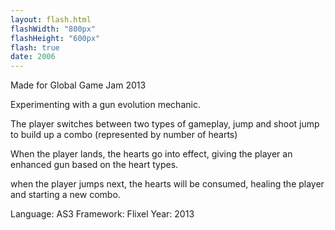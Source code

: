 ```yaml
---
layout: flash.html
flashWidth: "800px"
flashHeight: "600px"
flash: true
date: 2006
---
```


Made for Global Game Jam 2013

Experimenting with a gun evolution mechanic.

The player switches between two types of gameplay, jump and shoot
jump to build up a combo (represented by number of hearts)

When the player lands, the hearts go into effect, giving the player an enhanced gun based on the heart types.

when the player jumps next, the hearts will be consumed, healing the player and starting a new combo.

Language: AS3
Framework: Flixel
Year: 2013
